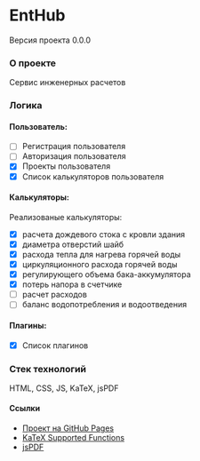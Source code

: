 # EntHub
Версия проекта 0.0.0
### О проекте
Сервис инженерных расчетов

### Логика

#### Пользователь:

- [ ] Регистрация пользователя
- [ ] Авторизация пользователя
- [X] Проекты пользователя
- [X] Список калькуляторов пользователя

#### Калькуляторы:

Реализованые калькуляторы:
- [X] расчета дождевого стока с кровли здания
- [X] диаметра отверстий шайб 
- [X] расхода тепла для нагрева горячей воды
- [X] циркуляционного расхода горячей воды
- [X] регулирующего объема бака-аккумулятора
- [X] потерь напора в счетчике
- [ ] расчет расходов
- [ ] баланс водопотребления и водоотведения

#### Плагины:
- [X] Список плагинов

### Стек технологий
HTML, CSS, JS, KaTeX, jsPDF

#### Ссылки
* [Проект на GitHub Pages](https://bmazurme.github.io/enModRain/index.html)
* [KaTeX Supported Functions](https://katex.org/docs/supported.html)
* [jsPDF](https://github.com/parallax/jsPDF)
